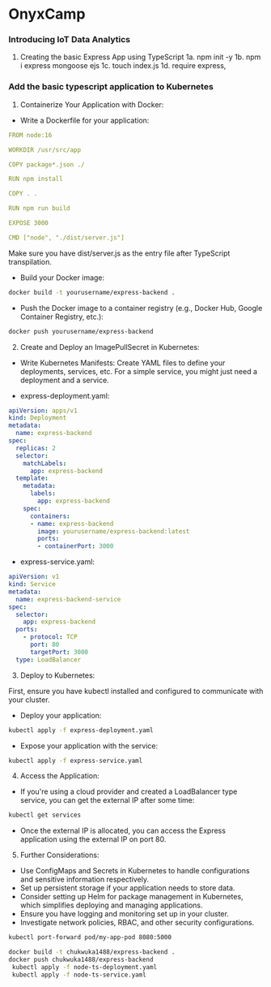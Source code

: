 # OnyxCamp

### Introducing IoT Data Analytics

1. Creating the basic Express App using TypeScript
   1a. npm init -y
   1b. npm i express mongoose ejs
   1c. touch index.js
   1d. require express,


### Add the basic typescript application to Kubernetes

1. Containerize Your Application with Docker:

- Write a Dockerfile for your application:

```yaml
FROM node:16

WORKDIR /usr/src/app

COPY package*.json ./

RUN npm install

COPY . .

RUN npm run build

EXPOSE 3000

CMD ["node", "./dist/server.js"]
```

Make sure you have dist/server.js as the entry file after TypeScript transpilation.

- Build your Docker image:

```bash
docker build -t yourusername/express-backend .
```

- Push the Docker image to a container registry (e.g., Docker Hub, Google Container Registry, etc.):

```bash
docker push yourusername/express-backend
```
2. Create and Deploy an ImagePullSecret in Kubernetes:
- Write Kubernetes Manifests:
Create YAML files to define your deployments, services, etc. For a simple service, you might just need a deployment and a service.

- express-deployment.yaml:

```yaml
apiVersion: apps/v1
kind: Deployment
metadata:
  name: express-backend
spec:
  replicas: 2
  selector:
    matchLabels:
      app: express-backend
  template:
    metadata:
      labels:
        app: express-backend
    spec:
      containers:
      - name: express-backend
        image: yourusername/express-backend:latest
        ports:
        - containerPort: 3000
```
- express-service.yaml:

```yaml
apiVersion: v1
kind: Service
metadata:
  name: express-backend-service
spec:
  selector:
    app: express-backend
  ports:
    - protocol: TCP
      port: 80
      targetPort: 3000
  type: LoadBalancer
```
3. Deploy to Kubernetes:

First, ensure you have kubectl installed and configured to communicate with your cluster.

- Deploy your application:

```bash
kubectl apply -f express-deployment.yaml
```
- Expose your application with the service:

```bash
kubectl apply -f express-service.yaml
```
4. Access the Application:

- If you're using a cloud provider and created a LoadBalancer type service, you can get the external IP after some time:

```bash
kubectl get services
```
- Once the external IP is allocated, you can access the Express application using the external IP on port 80.

5. Further Considerations:

- Use ConfigMaps and Secrets in Kubernetes to handle configurations and sensitive information respectively.
- Set up persistent storage if your application needs to store data.
- Consider setting up Helm for package management in Kubernetes, which simplifies deploying and managing applications.
- Ensure you have logging and monitoring set up in your cluster.
- Investigate network policies, RBAC, and other security configurations.

```bash
kubectl port-forward pod/my-app-pod 8080:5000
```
```bash
docker build -t chukwuka1488/express-backend .
docker push chukwuka1488/express-backend
 kubectl apply -f node-ts-deployment.yaml
 kubectl apply -f node-ts-service.yaml
 ```